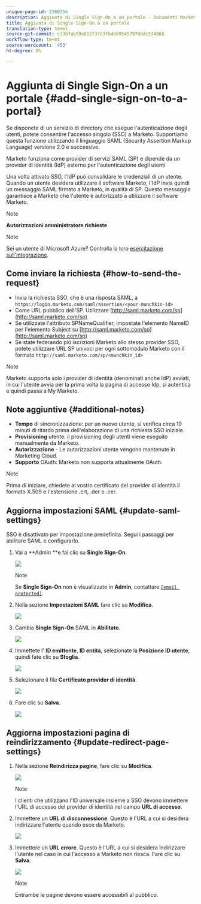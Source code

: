 ```yaml
---
unique-page-id: 2360356
description: Aggiunta di Single Sign-On a un portale - Documenti Marketo - Documentazione prodotto
title: Aggiunta di Single Sign-On a un portale
translation-type: tm+mt
source-git-commit: c33b7ab59e612f37d3f64bb954579700dc574068
workflow-type: tm+mt
source-wordcount: '453'
ht-degree: 0%

---
```



# Aggiunta di Single Sign-On a un portale {#add-single-sign-on-to-a-portal}

Se disponete di un servizio di directory che esegue l&#39;autenticazione degli utenti, potete consentire l&#39;accesso singolo (SSO) a Marketo. Supportiamo questa funzione utilizzando il linguaggio SAML (Security Assertion Markup Language) versione 2.0 e successive.

Marketo funziona come provider di servizi SAML (SP) e dipende da un provider di identità (IdP) esterno per l&#39;autenticazione degli utenti.

Una volta attivato SSO, l&#39;IdP può convalidare le credenziali di un utente. Quando un utente desidera utilizzare il software Marketo, l&#39;IdP invia quindi un messaggio SAML firmato a Marketo, in qualità di SP. Questo messaggio garantisce a Marketo che l&#39;utente è autorizzato a utilizzare il software Marketo.

>[!NOTE]
>
>**Autorizzazioni amministratore richieste**

>[!NOTE]
>
>Sei un utente di Microsoft Azure? Controlla la loro [esercitazione sull&#39;integrazione](https://azure.microsoft.com/en-us/documentation/articles/active-directory-saas-marketo-tutorial/).

## Come inviare la richiesta {#how-to-send-the-request}

* Invia la richiesta SSO, che è una risposta SAML, a `https://login.marketo.com/saml/assertion/<your-munchkin-id>`
* Come URL pubblico dell&#39;SP. Utilizzare [http://saml.marketo.com/sp](http://saml.marketo.com/sp)
* Se utilizzate l&#39;attributo SPNameQualifier, impostate l&#39;elemento NameID per l&#39;elemento Subject su [http://saml.marketo.com/sp](http://saml.marketo.com/sp)
* Se state federando più iscrizioni Marketo allo stesso provider SSO, potete utilizzare URL SP univoci per ogni sottomodulo Marketo con il formato `http://saml.marketo.com/sp/<munchkin_id>`

>[!NOTE]
>
>Marketo supporta solo i provider di identità (denominati anche IdP) avviati, in cui l&#39;utente avvia per la prima volta la pagina di accesso Idp, si autentica e quindi passa a My Marketo.

## Note aggiuntive {#additional-notes}

* **Tempo**  di sincronizzazione: per un nuovo utente, si verifica circa 10 minuti di ritardo prima dell&#39;elaborazione di una richiesta SSO iniziale.
* **Provisioning**  utente: il provisioning degli utenti viene eseguito manualmente da Marketo.
* **Autorizzazione**  - Le autorizzazioni utente vengono mantenute in Marketing Cloud.
* **Supporto**  OAuth: Marketo non supporta attualmente OAuth.

>[!NOTE]
>
>Prima di iniziare, chiedete al vostro certificato del provider di identità il formato X.509 e l&#39;estensione .crt, .der o .cer.

## Aggiorna impostazioni SAML {#update-saml-settings}

SSO è disattivato per impostazione predefinita. Segui i passaggi per abilitare SAML e configurarlo.

1. Vai a **Admin **e fai clic su **Single Sign-On**.

   ![](assets/image2014-9-24-14-3a36-3a50.png)

   >[!NOTE]
   >
   >Se **Single Sign-On** non è visualizzato in **Admin**, contattare [`[email protected]`](http://mailto:support@marketo.com).

1. Nella sezione **Impostazioni SAML** fare clic su **Modifica**.

   ![](assets/image2014-9-24-14-3a37-3a3.png)

1. Cambia **Single Sign-On** SAML in **Abilitato**.

   ![](assets/image2014-9-24-14-3a37-3a17.png)

1. Immettete l&#39; **ID emittente**, **ID entità**, selezionate la **Posizione ID utente**, quindi fate clic su **Sfoglia**.

   ![](assets/image2014-9-24-14-3a37-3a32.png)

1. Selezionare il file **Certificato provider di identità**.

   ![](assets/image2014-9-24-14-3a38-3a8.png)

1. Fare clic su **Salva**.

   ![](assets/image2014-9-24-14-3a38-3a22.png)

## Aggiorna impostazioni pagina di reindirizzamento {#update-redirect-page-settings}

1. Nella sezione **Reindirizza pagine**, fare clic su **Modifica**.

   ![](assets/seven.png)

   >[!NOTE]
   >
   >I clienti che utilizzano l&#39;ID universale insieme a SSO devono immettere l&#39;URL di accesso del provider di identità nel campo **URL di accesso**.

1. Immettere un **URL di disconnessione**. Questo è l&#39;URL a cui si desidera indirizzare l&#39;utente quando esce da Marketo.

   ![](assets/eight.png)

1. Immettere un **URL errore**. Questo è l&#39;URL a cui si desidera indirizzare l&#39;utente nel caso in cui l&#39;accesso a Marketo non riesca. Fare clic su **Salva**.

   ![](assets/nine.png)

   >[!NOTE]
   >
   >Entrambe le pagine devono essere accessibili al pubblico.

